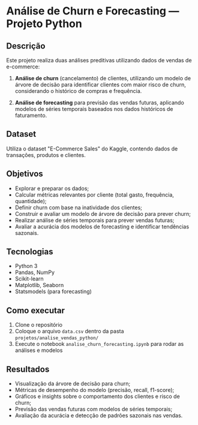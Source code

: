 # Análise de Churn e Forecasting — Projeto Python

## Descrição

Este projeto realiza duas análises preditivas utilizando dados de vendas de e-commerce:

1. **Análise de churn** (cancelamento) de clientes, utilizando um modelo de árvore de decisão para identificar clientes com maior risco de churn, considerando o histórico de compras e frequência.

2. **Análise de forecasting** para previsão das vendas futuras, aplicando modelos de séries temporais baseados nos dados históricos de faturamento.

## Dataset

Utiliza o dataset "E-Commerce Sales" do Kaggle, contendo dados de transações, produtos e clientes.

## Objetivos

- Explorar e preparar os dados;
- Calcular métricas relevantes por cliente (total gasto, frequência, quantidade);
- Definir churn com base na inatividade dos clientes;
- Construir e avaliar um modelo de árvore de decisão para prever churn;
- Realizar análise de séries temporais para prever vendas futuras;
- Avaliar a acurácia dos modelos de forecasting e identificar tendências sazonais.

## Tecnologias

- Python 3
- Pandas, NumPy
- Scikit-learn
- Matplotlib, Seaborn
- Statsmodels (para forecasting)

## Como executar

1. Clone o repositório
2. Coloque o arquivo `data.csv` dentro da pasta `projetos/analise_vendas_python/`
3. Execute o notebook `analise_churn_forecasting.ipynb` para rodar as análises e modelos

## Resultados

- Visualização da árvore de decisão para churn;
- Métricas de desempenho do modelo (precisão, recall, f1-score);
- Gráficos e insights sobre o comportamento dos clientes e risco de churn;
- Previsão das vendas futuras com modelos de séries temporais;
- Avaliação da acurácia e detecção de padrões sazonais nas vendas.


